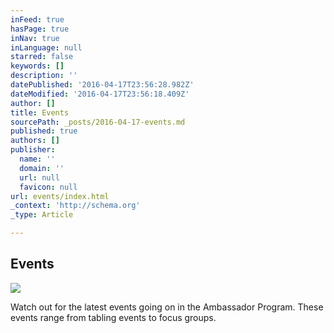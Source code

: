 ```yaml
---
inFeed: true
hasPage: true
inNav: true
inLanguage: null
starred: false
keywords: []
description: ''
datePublished: '2016-04-17T23:56:28.982Z'
dateModified: '2016-04-17T23:56:18.409Z'
author: []
title: Events
sourcePath: _posts/2016-04-17-events.md
published: true
authors: []
publisher:
  name: ''
  domain: ''
  url: null
  favicon: null
url: events/index.html
_context: 'http://schema.org'
_type: Article

---
```

## Events
![](https://the-grid-user-content.s3-us-west-2.amazonaws.com/5ff5914f-b958-421d-9e4a-8dff24544b71.png)

Watch out for the latest events going on in the Ambassador Program. These events range from tabling events to focus groups.